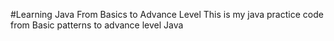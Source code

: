 #Learning Java From Basics to Advance Level This is my java practice code from Basic  patterns to advance level Java
